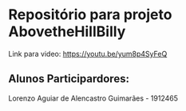# Repositório para projeto AbovetheHillBilly
Link para video: https://youtu.be/yum8p4SyFeQ

## Alunos Participardores:
Lorenzo Aguiar de Alencastro Guimarães - 1912465
